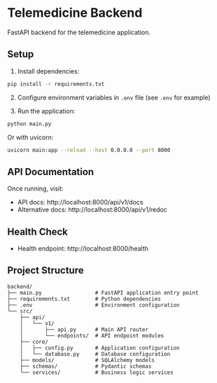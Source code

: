 # Telemedicine Backend

FastAPI backend for the telemedicine application.

## Setup

1. Install dependencies:

```bash
pip install -r requirements.txt
```

2. Configure environment variables in `.env` file (see `.env` for example)

3. Run the application:

```bash
python main.py
```

Or with uvicorn:

```bash
uvicorn main:app --reload --host 0.0.0.0 --port 8000
```

## API Documentation

Once running, visit:

- API docs: http://localhost:8000/api/v1/docs
- Alternative docs: http://localhost:8000/api/v1/redoc

## Health Check

- Health endpoint: http://localhost:8000/health

## Project Structure

```
backend/
├── main.py                 # FastAPI application entry point
├── requirements.txt        # Python dependencies
├── .env                    # Environment configuration
└── src/
    ├── api/
    │   └── v1/
    │       ├── api.py      # Main API router
    │       └── endpoints/  # API endpoint modules
    ├── core/
    │   ├── config.py       # Application configuration
    │   └── database.py     # Database configuration
    ├── models/             # SQLAlchemy models
    ├── schemas/            # Pydantic schemas
    └── services/           # Business logic services
```
